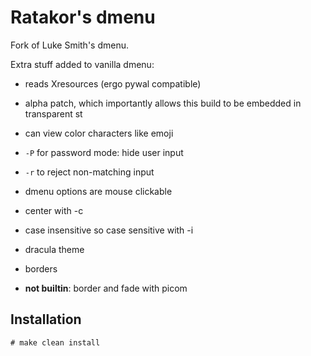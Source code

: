 # Ratakor's dmenu

Fork of Luke Smith's dmenu.

Extra stuff added to vanilla dmenu:

- reads Xresources (ergo pywal compatible)
- alpha patch, which importantly allows this build to be embedded in transparent st
- can view color characters like emoji
- `-P` for password mode: hide user input
- `-r` to reject non-matching input
- dmenu options are mouse clickable
- center with -c
- case insensitive so case sensitive with -i
- dracula theme
- borders

- **not builtin**: border and fade with picom

## Installation

```
# make clean install
```
